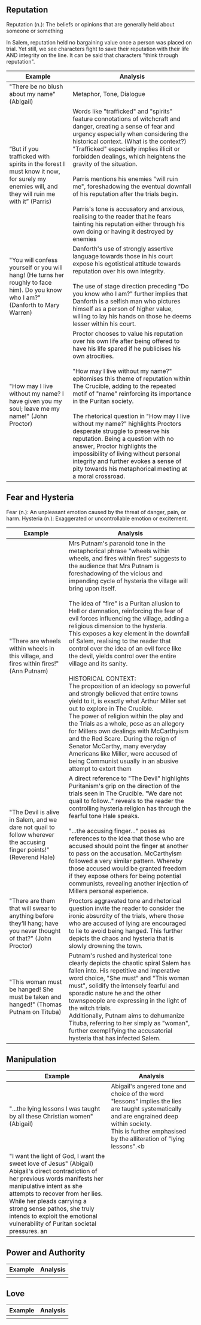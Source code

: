 ## Reputation
Reputation (n.): The beliefs or opinions that are generally held about someone or something

In Salem, reputation held no bargaining value once a person was placed on trial. Yet still, we see characters fight to save their reputation with their life AND integrity on the line. It can be said that characters "think through reputation".

| Example                                                                                                                                   | Analysis                                                                                                                                                                                                                                                                                                                                                                                                                                                                                                                                                                                                                                                                            |
| ----------------------------------------------------------------------------------------------------------------------------------------- | ----------------------------------------------------------------------------------------------------------------------------------------------------------------------------------------------------------------------------------------------------------------------------------------------------------------------------------------------------------------------------------------------------------------------------------------------------------------------------------------------------------------------------------------------------------------------------------------------------------------------------------------------------------------------------------- |
| "There be no blush about my name" (Abigail)                                                                                               | Metaphor, Tone, Dialogue                                                                                                                                                                                                                                                                                                                                                                                                                                                                                                                                                                                                                                                            |
| “But if you trafficked with spirits in the forest I must know it now, for surely my enemies will, and they will ruin me with it” (Parris) | Words like "trafficked" and "spirits" feature connotations of witchcraft and danger, creating a sense of fear and urgency especially when considering the historical context. (What is the context?) <br>"Trafficked" especially implies illicit or forbidden dealings, which heightens the gravity of the situation.<br><br>Parris mentions his enemies "will ruin me", foreshadowing the eventual downfall of his reputation after the trials begin.<br><br>Parris's tone is accusatory and anxious, realising to the reader that he fears tainting his reputation either through his own doing or having it destroyed by enemies                                                 |
| "You will confess yourself or you will hang! (He turns her roughly to face him). Do you know who I am?" (Danforth to Mary Warren)         | Danforth's use of strongly assertive language towards those in his court expose his egotistical attitude towards reputation over his own integrity.<br><br>The use of stage direction preceding "Do you know who I am?" further implies that Danforth is a selfish man who pictures himself as a person of higher value, willing to lay his hands on those he deems lesser within his court.                                                                                                                                                                                                                                                                                        |
| "How may I live without my name? I have given you my soul; leave me my name!" (John Proctor)                                              | Proctor chooses to value his reputation over his own life after being offered to have his life spared if he publicises his own atrocities. <br><br>"How may I live without my name?" epitomises this theme of reputation within The Crucible, adding to the repeated motif of "name" reinforcing its importance in the Puritan society.<br><br>The rhetorical question in "How may I live without my name?" highlights Proctors desperate struggle to preserve his reputation. Being a question with no answer, Proctor highlights the impossibility of living without personal integrity and further evokes a sense of pity towards his metaphorical meeting at a moral crossroad. |
## Fear and Hysteria
Fear (n.): An unpleasant emotion caused by the threat of danger, pain, or harm.
Hysteria (n.): Exaggerated or uncontrollable emotion or excitement.

| Example                                                                                                             | Analysis                                                                                                                                                                                                                                                                                                                                                                                                                                                                                                                                                                                                                                                                                                                                                                                                                                                                                                                                                                                                                                                                                                                                               |
| ------------------------------------------------------------------------------------------------------------------- | ------------------------------------------------------------------------------------------------------------------------------------------------------------------------------------------------------------------------------------------------------------------------------------------------------------------------------------------------------------------------------------------------------------------------------------------------------------------------------------------------------------------------------------------------------------------------------------------------------------------------------------------------------------------------------------------------------------------------------------------------------------------------------------------------------------------------------------------------------------------------------------------------------------------------------------------------------------------------------------------------------------------------------------------------------------------------------------------------------------------------------------------------------ |
| "There are wheels within wheels in this village, and fires within fires!" (Ann Putnam)                              | Mrs Putnam's paranoid tone in the metaphorical phrase "wheels within wheels, and fires within fires" suggests to the audience that Mrs Putnam is foreshadowing of the vicious and impending cycle of hysteria the village will bring upon itself. <br><br>The idea of "fire" is a Puritan allusion to Hell or damnation, reinforcing the fear of evil forces influencing the village, adding a religious dimension to the hysteria. <br>This exposes a key element in the downfall of Salem, realising to the reader that control over the idea of an evil force like the devil, yields control over the entire village and its sanity.<br><br>HISTORICAL CONTEXT:<br>The proposition of an ideology so powerful and strongly believed that entire towns yield to it, is exactly what Arthur Miller set out to explore in The Crucible. <br>The power of religion within the play and the Trials as a whole, pose as an allegory for Millers own dealings with McCarthyism and the Red Scare.  During the reign of Senator McCarthy, many everyday Americans like Miller, were accused of being Communist usually in an abusive attempt to extort them |
| "The Devil is alive in Salem, and we dare not quail to follow wherever the accusing finger points!" (Reverend Hale) | A direct reference to "The Devil" highlights Puritanism's grip on the direction of the trials seen in The Crucible. "We dare not quail to follow.." reveals to the reader the controlling hysteria religion has through the fearful tone Hale speaks.<br><br>"...the accusing finger..." poses as references to the idea that those who are accused should point the finger at another to pass on the accusation. McCarthyism followed a very similar pattern. Whereby those accused would be granted freedom if they expose others for being potential communists, revealing another injection of Millers personal experience.                                                                                                                                                                                                                                                                                                                                                                                                                                                                                                                        |
| "There are them that will swear to anything before they’ll hang; have you never thought of that?" (John Proctor)    | Proctors aggravated tone and rhetorical question invite the reader to consider the ironic absurdity of the trials, where those who are accused of lying are encouraged to lie to avoid being hanged. This further depicts the chaos and hysteria that is slowly drowning the town.                                                                                                                                                                                                                                                                                                                                                                                                                                                                                                                                                                                                                                                                                                                                                                                                                                                                     |
| "This woman must be hanged! She must be taken and hanged!" (Thomas Putnam on Tituba)                                | Putnam's rushed and hysterical tone clearly depicts the chaotic spiral Salem has fallen into. His repetitive and imperative word choice, "She must" and "This woman must", solidify the intensely fearful and sporadic nature he and the other townspeople are expressing in the light of the witch trials. <br>Additionally, Putnam aims to dehumanize Tituba, referring to her simply as "woman", further exemplifying the accusatorial hysteria that has infected Salem.                                                                                                                                                                                                                                                                                                                                                                                                                                                                                                                                                                                                                                                                            |

## Manipulation

| Example                                                                    | Analysis                                                                                                                                                                                                                                                                       |
| -------------------------------------------------------------------------- | ----------------------------------------------------------------------------------------------------------------------------------------------------------------------------------------------------------------------------------------------------------------------------- |
| "...the lying lessons I was taught by all these Christian women" (Abigail) | Abigail's angered tone and choice of the word "lessons" implies the lies are taught systematically and are engrained deep within society. <br>This is further emphasised by the alliteration of "lying lessons".<b                                                             |
| "I want the light of God, I want the sweet love of Jesus" (Abigail)       Abigail's direct contradiction of her previous words manifests her manipulative intent as she attempts to recover from her lies. <br>While her pleads carrying a strong sense pathos, she truly intends to exploit the emotional vulnerability of Puritan societal pressures. an  |

## Power and Authority

| Example | Analysis |
| ------- | -------- |
|         |          |

## Love

| Example | Analysis |
| ------- | -------- |
|         |          |
